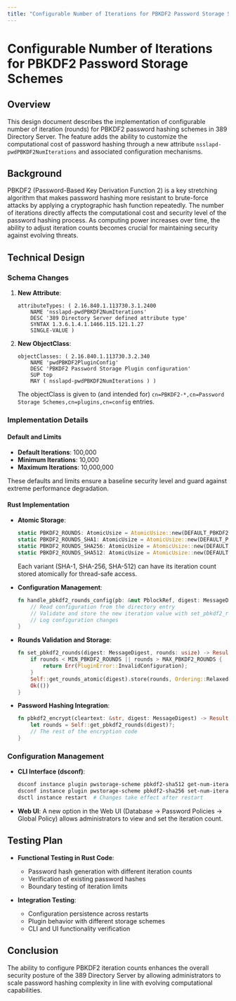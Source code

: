 ```yaml
---
title: "Configurable Number of Iterations for PBKDF2 Password Storage Schemes"
---
```


# Configurable Number of Iterations for PBKDF2 Password Storage Schemes

## Overview
This design document describes the implementation of configurable number of iteration (rounds) for PBKDF2 password hashing schemes in 389 Directory Server. The feature adds the ability to customize the computational cost of password hashing through a new attribute `nsslapd-pwdPBKDF2NumIterations` and associated configuration mechanisms.

## Background
PBKDF2 (Password-Based Key Derivation Function 2) is a key stretching algorithm that makes password hashing more resistant to brute-force attacks by applying a cryptographic hash function repeatedly. The number of iterations directly affects the computational cost and security level of the password hashing process. As computing power increases over time, the ability to adjust iteration counts becomes crucial for maintaining security against evolving threats.

## Technical Design

### Schema Changes
1. **New Attribute**:
   ```ldif
   attributeTypes: ( 2.16.840.1.113730.3.1.2400
       NAME 'nsslapd-pwdPBKDF2NumIterations'
       DESC '389 Directory Server defined attribute type'
       SYNTAX 1.3.6.1.4.1.1466.115.121.1.27
       SINGLE-VALUE )
   ```

2. **New ObjectClass**:
   ```ldif
   objectClasses: ( 2.16.840.1.113730.3.2.340
       NAME 'pwdPBKDF2PluginConfig'
       DESC 'PBKDF2 Password Storage Plugin configuration'
       SUP top
       MAY ( nsslapd-pwdPBKDF2NumIterations ) )
   ```

   The objectClass is given to (and intended for) `cn=PBKDF2-*,cn=Password Storage Schemes,cn=plugins,cn=config` entries.

### Implementation Details

#### Default and Limits
- **Default Iterations**: 100,000  
- **Minimum Iterations**: 10,000  
- **Maximum Iterations**: 10,000,000

These defaults and limits ensure a baseline security level and guard against extreme performance degradation.

#### Rust Implementation
- **Atomic Storage**:
  ```rust
  static PBKDF2_ROUNDS: AtomicUsize = AtomicUsize::new(DEFAULT_PBKDF2_ROUNDS);
  static PBKDF2_ROUNDS_SHA1: AtomicUsize = AtomicUsize::new(DEFAULT_PBKDF2_ROUNDS);
  static PBKDF2_ROUNDS_SHA256: AtomicUsize = AtomicUsize::new(DEFAULT_PBKDF2_ROUNDS);
  static PBKDF2_ROUNDS_SHA512: AtomicUsize = AtomicUsize::new(DEFAULT_PBKDF2_ROUNDS);
  ```

  Each variant (SHA-1, SHA-256, SHA-512) can have its iteration count stored atomically for thread-safe access.

- **Configuration Management**:
  ```rust
  fn handle_pbkdf2_rounds_config(pb: &mut PblockRef, digest: MessageDigest) -> Result<(), PluginError> {
      // Read configuration from the directory entry
      // Validate and store the new iteration value with set_pbkdf2_rounds() call
      // Log configuration changes
  }
  ```

- **Rounds Validation and Storage**:
  ```rust
  fn set_pbkdf2_rounds(digest: MessageDigest, rounds: usize) -> Result<(), PluginError> {
      if rounds < MIN_PBKDF2_ROUNDS || rounds > MAX_PBKDF2_ROUNDS {
          return Err(PluginError::InvalidConfiguration);
      }
      Self::get_rounds_atomic(digest).store(rounds, Ordering::Relaxed);
      Ok(())
  }
  ```

- **Password Hashing Integration**:
  ```rust
  fn pbkdf2_encrypt(cleartext: &str, digest: MessageDigest) -> Result<String, PluginError> {
      let rounds = Self::get_pbkdf2_rounds(digest)?;
      // The rest of the encryption code
  }
  ```

### Configuration Management
- **CLI Interface (dsconf)**:
  ```bash
  dsconf instance plugin pwstorage-scheme pbkdf2-sha512 get-num-iterations
  dsconf instance plugin pwstorage-scheme pbkdf2-sha256 set-num-iterations 150000
  dsctl instance restart  # Changes take effect after restart
  ```
- **Web UI**:
  A new option in the Web UI (Database -> Password Policies -> Global Policy) allows administrators to view and set the iteration count.

## Testing Plan
- **Functional Testing in Rust Code**:
   - Password hash generation with different iteration counts
   - Verification of existing password hashes
   - Boundary testing of iteration limits

- **Integration Testing**:
   - Configuration persistence across restarts
   - Plugin behavior with different storage schemes
   - CLI and UI functionality verification

## Conclusion
The ability to configure PBKDF2 iteration counts enhances the overall security posture of the 389 Directory Server by allowing administrators to scale password hashing complexity in line with evolving computational capabilities.
